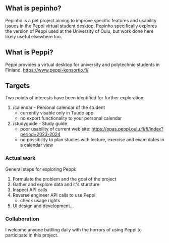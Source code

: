 ## What is pepinho?

Pepinho is a pet project aiming to improve specific features and usability issues in the Peppi virtual student desktop. Pepinho specifically explores the version of Peppi used at the University of Oulu, but work done here likely useful elsewhere too.

## What is Peppi?

Peppi provides a virtual desktop for university and polytechnic students in Finland. https://www.peppi-konsortio.fi/

## Targets

Two points of interests have been identified for further exploration:

1. /calendar - Personal calendar of the student
   - currently visable only in Tuudo app
   - no export functionality to your personal calendar 
2. /studyguide - Study guide
   - poor usability of current web site: https://opas.peppi.oulu.fi/fi/index?period=2023-2024
   - no possibility to plan studies with lecture, exercise and exam dates in a calendar view

### Actual work

General steps for exploring Peppi:

1. Formulate the problem and the goal of the project
2. Gather and explore data and it's sturcture
3. Inspect API calls
4. Reverse engineer API calls to use Peppi
   - check usage rights
5. UI design and development...


### Collaboration

I welcome anyone battling daily with the horrors of using Peppi to participate in this project.
